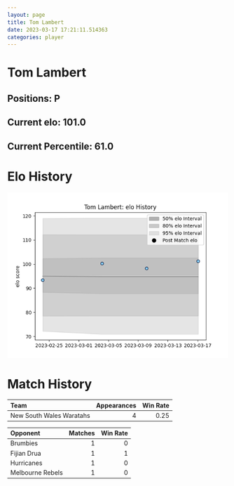```yaml
---  
layout: page  
title: Tom Lambert  
date: 2023-03-17 17:21:11.514363  
categories: player  
---
```

# Tom Lambert

## Positions: P

## Current elo: 101.0

## Current Percentile: 61.0

# Elo History


![elo history](history_TomLambert.png)
# Match History


| Team                     |   Appearances |   Win Rate |
|:-------------------------|--------------:|-----------:|
| New South Wales Waratahs |             4 |       0.25 |

| Opponent         |   Matches |   Win Rate |
|:-----------------|----------:|-----------:|
| Brumbies         |         1 |          0 |
| Fijian Drua      |         1 |          1 |
| Hurricanes       |         1 |          0 |
| Melbourne Rebels |         1 |          0 |